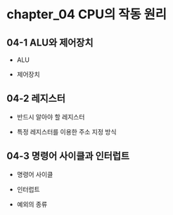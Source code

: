 # chapter_04 CPU의 작동 원리

## 04-1 ALU와 제어장치

- ALU

- 제어장치

## 04-2 레지스터

- 반드시 알아야 할 레지스터

- 특정 레지스터를 이용한 주소 지정 방식

## 04-3 명령어 사이클과 인터럽트

- 명령어 사이클

- 인터럽트

- 예외의 종류
